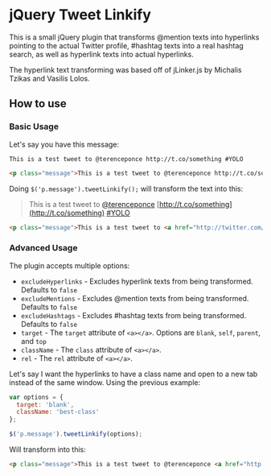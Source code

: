 # jQuery Tweet Linkify

This is a small jQuery plugin that transforms @mention texts into hyperlinks pointing to the actual Twitter profile, #hashtag texts into a real hashtag search, as well as hyperlink texts into actual hyperlinks.

The hyperlink text transforming was based off of jLinker.js by Michalis Tzikas and Vasilis Lolos.

## How to use

### Basic Usage

Let's say you have this message:

`This is a test tweet to @terenceponce http://t.co/something #YOLO`

```html
<p class="message">This is a test tweet to @terenceponce http://t.co/something</p>
```

Doing `$('p.message').tweetLinkify();` will transform the text into this:

> This is a test tweet to [@terenceponce](http://twitter.com/terenceponce) [http://t.co/something](http://t.co/something) [#YOLO](https://twitter.com/search/?src=hash&q=%23YOLO)

```html
<p class="message">This is a test tweet to <a href="http://twitter.com/terenceponce">@terenceponce</a> <a href="http://t.co/something">http://t.co/something</a> <a href="https://twitter.com/search/?src=hash&q=%23YOLO">#YOLO</a></p>
```

### Advanced Usage

The plugin accepts multiple options:

* `excludeHyperlinks` - Excludes hyperlink texts from being transformed. Defaults to `false`
* `excludeMentions` - Excludes @mention texts from being transformed. Defaults to `false`
* `excludeHashtags` - Excludes #hashtag texts from being transformed. Defaults to `false`
* `target` - The `target` attribute of `<a></a>`. Options are `blank`, `self`, `parent`, and `top`
* `className` - The `class` attribute of `<a></a>`.
* `rel` - The `rel` attribute of `<a></a>`.

Let's say I want the hyperlinks to have a class name and open to a new tab instead of the same window. Using the previous example:

```javascript
var options = {
  target: 'blank',
  className: 'best-class'
};

$('p.message').tweetLinkify(options);
```

Will transform into this:

```html
<p class="message">This is a test tweet to @terenceponce <a href="http://t.co/something" target="_blank" class="best-class">http://t.co/something</a></p>
```